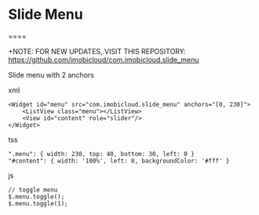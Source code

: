 # Slide Menu
====

+NOTE: FOR NEW UPDATES, VISIT THIS REPOSITORY: https://github.com/imobicloud/com.imobicloud.slide_menu

Slide menu with 2 anchors

xml

	<Widget id="menu" src="com.imobicloud.slide_menu" anchors="[0, 230]">
		<ListView class="menu"></ListView>
		<View id="content" role="slider"/>
	</Widget>

tss

	".menu": { width: 230, top: 40, bottom: 30, left: 0 }
  	"#content": { width: '100%', left: 0, backgroundColor: '#fff' }

js

	// toggle menu
	$.menu.toggle();
	$.menu.toggle(1);